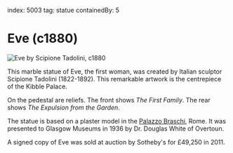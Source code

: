 index: 5003
tag: statue
containedBy: 5

# Eve (c1880)

![Eve by Scipione Tadolini, c1880](image:eve.jpg)

This marble statue of Eve, the first woman, was created
by Italian sculptor Scipione Tadolini (1822-1892). This
remarkable artwork is the centrepiece of the Kibble
Palace.

On the pedestal are reliefs. The front shows _The First Family_.  The
rear shows _The Expulsion from the Garden_.

The statue is based on a plaster model in the [Palazzo Braschi][1],
Rome.  It was presented to Glasgow Museums in 1936 by Dr. Douglas
White of Overtoun.

A signed copy of Eve was sold at auction by Sotheby's for £49,250
in 2011.

[1]: /wiki/Palazzo_Braschi
